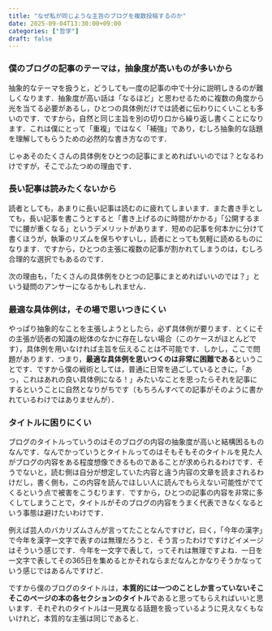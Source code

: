 ```yaml
---
title: "なぜ私が同じような主旨のブログを複数投稿するのか"
date: 2025-09-04T13:30:00+09:00
categories: ["哲学"]
draft: false
---
```


### 僕のブログの記事のテーマは，抽象度が高いものが多いから

抽象的なテーマを扱うと，どうしても一度の記事の中で十分に説明しきるのが難しくなります．抽象度が高い話は「なるほど」と思わせるために複数の角度から光を当てる必要があるし，ひとつの具体例だけでは読者に伝わりにくいことも多いのです．ですから，自然と同じ主旨を別の切り口から繰り返し書くことになります．これは僕にとって「重複」ではなく「補強」であり，むしろ抽象的な話題を理解してもらうための必然的な書き方なのです．

じゃあそのたくさんの具体例をひとつの記事にまとめればいいのでは？となるわけですが，そこでふたつめの理由です．


### 長い記事は読みたくないから

読者としても，あまりに長い記事は読むのに疲れてしまいます．また書き手としても，長い記事を書こうとすると「書き上げるのに時間がかかる」「公開するまでに腰が重くなる」というデメリットがあります．短めの記事を何本かに分けて書くほうが，執筆のリズムを保ちやすいし，読者にとっても気軽に読めるものになります．ですから，ひとつの主張に複数の記事が割かれてしまうのは，むしろ合理的な選択でもあるのです．

次の理由も，「たくさんの具体例をひとつの記事にまとめればいいのでは？」という疑問のアンサーになるかもしれません．


### 最適な具体例は，その場で思いつきにくい

やっぱり抽象的なことを主張しようとしたら，必ず具体例が要ります．とくにその主張が読者の知識の総体のなかに存在しない場合（このケースがほとんどです），具体例を用いなければ主旨を伝えることは不可能です．しかし，ここで問題があります．つまり，**最適な具体例を思いつくのは非常に困難である**ということです．ですから僕の戦術としては，普通に日常を過ごしているときに，「あっ，これはあれの良い具体例になる！」みたいなことを思ったらそれを記事にするということに自然となりがちです（もちろんすべての記事がそのように書かれているわけではありませんが）．


### タイトルに困りにくい

ブログのタイトルっていうのはそのブログの内容の抽象度が高いと結構困るものなんです．なんでかっていうとタイトルってのはそもそもそのタイトルを見た人がブログの内容をある程度想像できるものであることが求められるわけです．そうでないと，読む側は自分が想定していた内容と違う内容の文章を読まされるわけだし，書く側も，この内容を読んでほしい人に読んでもらえない可能性がでてくるという点で被害をこうむります．ですから，ひとつの記事の内容を非常に多くしてしまうことで，タイトルがそのブログの内容をうまく代表できなくなるという事態は避けたいわけです．

例えば芸人のバカリズムさんが言ってたことなんですけど，曰く，「今年の漢字」で今年を漢字一文字で表すのは無理だろうと．そう言ったわけですけどイメージはそういう感じです．今年を一文字で表して，ってそれは無理ですよね．一日を一文字で表してその365日を集めるとかそれならまだなんとかなりそうかなっていう感じではあるんですけど．

ですから僕のブログのタイトルは，**本質的には一つのことしか言っていないそこそこのページの本の各セクションのタイトル**であると思ってもらえればいいと思います．それぞれのタイトルは一見異なる話題を扱っているように見えなくもないけれど，本質的な主張は同じであると．